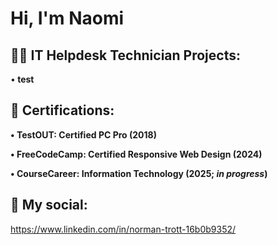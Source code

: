 <h1>Hi, I'm Naomi </h1>

<h2>👨‍💻 IT Helpdesk Technician Projects:</h2>

•<b> test </b>



<h2> 📄 Certifications:</h2>
  
<b>• TestOUT: Certified PC Pro (2018)

• FreeCodeCamp: Certified Responsive Web Design (2024)

• CourseCareer: Information Technology (2025; <i>in progress</i>)
</b>

<h2> 🤳 My social:</h2>


<a href="url">https://www.linkedin.com/in/norman-trott-16b0b9352/</a>

<!--
**joshmadakor1/joshmadakor1** is a ✨ _special_ ✨ repository because its `README.md` (this file) appears on your GitHub profile.

Here are some ideas to get you started:

- 🔭 I’m currently working on ...
- 🌱 I’m currently learning ...
- 👯 I’m looking to collaborate on ...
- 🤔 I’m looking for help with ...
- 💬 Ask me about ...
- 📫 How to reach me: ...
- 😄 Pronouns: ...
- ⚡ Fun fact: ...
-->

<!--
**skellydog/skellydog** is a ✨ _special_ ✨ repository because its `README.md` (this file) appears on your GitHub profile.

Here are some ideas to get you started:

- 🔭 I’m currently working on ...
- 🌱 I’m currently learning ...
- 👯 I’m looking to collaborate on ...
- 🤔 I’m looking for help with ...
- 💬 Ask me about ...
- 📫 How to reach me: ...
- 😄 Pronouns: ...
- ⚡ Fun fact: ...
-->
